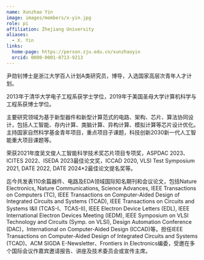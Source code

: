 ```yaml
---
name: Xunzhao Yin
image: images/members/x-yin.jpg
role: pi
affiliation: Zhejiang University
aliases:
  - X. Yin
links:
  home-page: https://person.zju.edu.cn/xunzhaoyin
  orcid: 0000-0001-8713-9213
---
```


尹勋钊博士是浙江大学百人计划A类研究员，博导，入选国家高层次青年人才计划。

2013年于清华大学电子工程系获学士学位，2019年于美国圣母大学计算机科学与工程系获博士学位。

主要研究领域为基于新型器件和新型计算范式的电路、架构、芯片、算法协同设计，包括人工智能、存内计算、类脑计算、异构计算、模拟计算等芯片设计优化。主持国家自然科学基金青年项目，重点项目子课题，科技创新2030新一代人工智能重大项目课题等。

荣获2021年度吴文俊人工智能科学技术奖芯片项目专项奖，ASPDAC 2023、ICITES 2022、ISEDA 2023最佳论文奖，ICCAD 2020, VLSI Test Symposium 2021, DATE 2022, DATE 2024*2最佳论文提名奖等。

迄今共发表110余篇器件、电路及EDA领域国际知名期刊和会议论文，包括Nature Electronics, Nature Communications, Science Advances, IEEE Transactions on Computers (TC), IEEE Transactions on Computer-Aided Design of Integrated Circuits and Systems (TCAD), IEEE Transactions on Circuits and Systems I&II (TCAS-I、TCAS-II), IEEE Electron Device Letters (EDL), IEEE International Electron Devices Meeting (IEDM), IEEE Symposium on VLSI Technology and Circuits (Symp. on VLSI), Design Automation Conference (DAC)，International on Computer-Aided Design (ICCAD)等。担任IEEE Transactions on Computer-Aided Design of Integrated Circuits and Systems (TCAD)、ACM SIGDA E-Newsletter、Frontiers in Electronics编委，受邀在多个国际会议作嘉宾邀请报告、讲座及技术委员会或宣传主席。
